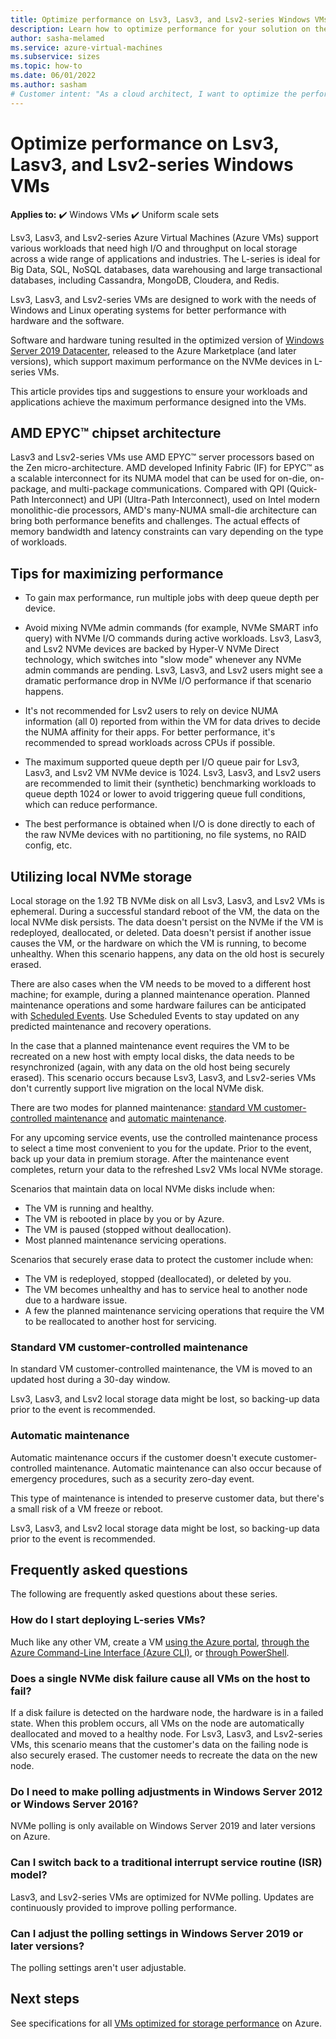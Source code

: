 ```yaml
--- 
title: Optimize performance on Lsv3, Lasv3, and Lsv2-series Windows VMs
description: Learn how to optimize performance for your solution on the Lsv2-series Windows virtual machines (VMs) on Azure.
author: sasha-melamed
ms.service: azure-virtual-machines
ms.subservice: sizes
ms.topic: how-to
ms.date: 06/01/2022
ms.author: sasham
# Customer intent: "As a cloud architect, I want to optimize the performance of Lsv3, Lasv3, and Lsv2-series Windows VMs, so that I can ensure my applications run efficiently and effectively while managing high I/O workloads."
--- 
```

# Optimize performance on Lsv3, Lasv3, and Lsv2-series Windows VMs

**Applies to:** :heavy_check_mark: Windows VMs :heavy_check_mark: Uniform scale sets 

Lsv3, Lasv3, and Lsv2-series Azure Virtual Machines (Azure VMs) support various workloads that need high I/O and throughput on local storage across a wide range of applications and industries. The L-series is ideal for Big Data, SQL, NoSQL databases, data warehousing and large transactional databases, including Cassandra, MongoDB, Cloudera, and Redis. 

Lsv3, Lasv3, and Lsv2-series VMs are designed to work with the needs of Windows and Linux operating systems for better performance with hardware and the software.  

Software and hardware tuning resulted in the optimized version of [Windows Server 2019 Datacenter](https://www.microsoft.com/cloud-platform/windows-server-pricing), released to the Azure Marketplace (and later versions), which support maximum performance on the NVMe devices in L-series VMs. 

This article provides tips and suggestions to ensure your workloads and applications achieve the maximum performance designed into the VMs. 

## AMD EPYC&trade; chipset architecture 

Lasv3 and Lsv2-series VMs use AMD EPYC&trade; server processors based on the Zen micro-architecture. AMD developed Infinity Fabric (IF) for EPYC&trade; as a scalable interconnect for its NUMA model that can be  used for on-die, on-package, and multi-package communications. Compared with QPI (Quick-Path Interconnect) and UPI (Ultra-Path Interconnect), used on Intel modern monolithic-die processors, AMD's many-NUMA small-die architecture can bring both performance benefits and challenges. The actual effects of memory bandwidth and latency constraints can vary depending on the type of workloads. 

## Tips for maximizing performance 

- To gain max performance, run multiple jobs with deep queue depth per device. 

- Avoid mixing NVMe admin commands (for example, NVMe SMART info query) with NVMe I/O commands during active workloads. Lsv3, Lasv3, and Lsv2 NVMe devices are backed by Hyper-V NVMe Direct technology, which switches into "slow mode" whenever any NVMe admin commands are pending. Lsv3, Lasv3, and Lsv2 users might see a dramatic performance drop in NVMe I/O performance if that scenario happens. 

- It's not recommended for Lsv2 users to rely on device NUMA information (all 0) reported from within the VM for data drives to decide the NUMA affinity for their apps. For better performance, it's recommended to spread workloads across CPUs if possible. 

- The maximum supported queue depth per I/O queue pair for Lsv3, Lasv3, and Lsv2 VM NVMe device is 1024. Lsv3, Lasv3, and Lsv2 users are recommended to limit their (synthetic) benchmarking workloads to queue depth 1024 or lower to avoid triggering queue full conditions, which can reduce performance. 

- The best performance is obtained when I/O is done directly to each of the raw NVMe devices with no partitioning, no file systems, no RAID config, etc. 
## Utilizing local NVMe storage 

Local storage on the 1.92 TB NVMe disk on all Lsv3, Lasv3, and Lsv2 VMs is ephemeral. During a successful standard reboot of the VM, the data on the local NVMe disk persists. The data doesn't persist on the NVMe if the VM is redeployed, deallocated, or deleted. Data doesn't persist if another issue causes the VM, or the hardware on which the VM is running, to become unhealthy. When this scenario happens, any data on the old host is securely erased. 

There are also cases when the VM needs to be moved to a different host machine; for example, during a planned maintenance operation. Planned maintenance operations and some hardware failures can be anticipated with [Scheduled Events](scheduled-events.md). Use Scheduled Events to stay updated on any predicted maintenance and recovery operations. 

In the case that a planned maintenance event requires the VM to be recreated on a new host with empty local disks, the data needs to be resynchronized (again, with any data on the old host being securely erased). This scenario occurs because Lsv3, Lasv3, and Lsv2-series VMs don't currently support live migration on the local NVMe disk. 

There are two modes for planned maintenance: [standard VM customer-controlled maintenance](#standard-vm-customer-controlled-maintenance) and [automatic maintenance](#automatic-maintenance).

For any upcoming service events, use the controlled maintenance process to select a time most convenient to you for the update. Prior to the event, back up your data in premium storage. After the maintenance event completes, return your data to the refreshed Lsv2 VMs local NVMe storage. 

Scenarios that maintain data on local NVMe disks include when: 

- The VM is running and healthy. 
- The VM is rebooted in place by you or by Azure. 
- The VM is paused (stopped without deallocation). 
- Most planned maintenance servicing operations. 

Scenarios that securely erase data to protect the customer include when: 

- The VM is redeployed, stopped (deallocated), or deleted by you. 
- The VM becomes unhealthy and has to service heal to another node due to a hardware issue. 
- A few the planned maintenance servicing operations that require the VM to be reallocated to another host for servicing. 

### Standard VM customer-controlled maintenance 

In standard VM customer-controlled maintenance, the VM is moved to an updated host during a 30-day window. 

Lsv3, Lasv3, and Lsv2 local storage data might be lost, so backing-up data prior to the event is recommended. 

### Automatic maintenance 

Automatic maintenance occurs if the customer doesn't execute customer-controlled maintenance. Automatic maintenance can also occur because of emergency procedures, such as a security zero-day event. 

This type of maintenance is intended to preserve customer data, but there's a small risk of a VM freeze or reboot. 

Lsv3, Lasv3, and Lsv2 local storage data might be lost, so backing-up data prior to the event is recommended. 

## Frequently asked questions 

The following are frequently asked questions about these series.

### How do I start deploying L-series VMs?   

Much like any other VM, create a VM [using the Azure portal](quick-create-portal.md), [through the Azure Command-Line Interface (Azure CLI)](quick-create-cli.md), or [through PowerShell](quick-create-powershell.md).

### Does a single NVMe disk failure cause all VMs on the host to fail? 

If a disk failure is detected on the hardware node, the hardware is in a failed state. When this problem occurs, all VMs on the node are automatically deallocated and moved to a healthy node. For Lsv3, Lasv3, and Lsv2-series VMs, this scenario means that the customer's data on the failing node is also securely erased. The customer needs to recreate the data on the new node. 

### Do I need to make polling adjustments in Windows Server 2012 or Windows Server 2016?   

NVMe polling is only available on Windows Server 2019 and later versions on Azure.   

### Can I switch back to a traditional interrupt service routine (ISR) model? 

Lasv3, and Lsv2-series VMs are optimized for NVMe polling. Updates are continuously provided to improve polling performance. 

### Can I adjust the polling settings in Windows Server 2019 or later versions?

The polling settings aren't user adjustable. 

## Next steps 

See specifications for all [VMs optimized for storage performance](../sizes-storage.md) on Azure.
